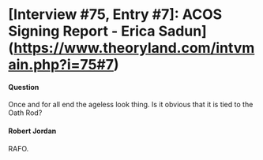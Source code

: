 # [Interview #75, Entry #7]: ACOS Signing Report - Erica Sadun](https://www.theoryland.com/intvmain.php?i=75#7)

#### Question

Once and for all end the ageless look thing. Is it obvious that it is tied to the Oath Rod?

#### Robert Jordan

RAFO.

